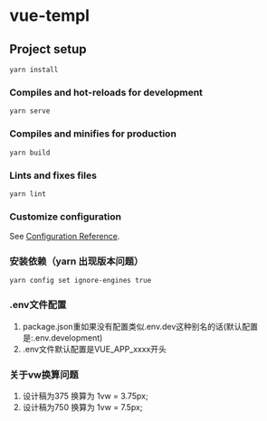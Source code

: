 # vue-templ

## Project setup
```
yarn install
```

### Compiles and hot-reloads for development
```
yarn serve
```

### Compiles and minifies for production
```
yarn build
```

### Lints and fixes files
```
yarn lint
```

### Customize configuration
See [Configuration Reference](https://cli.vuejs.org/config/).

### 安装依赖（yarn 出现版本问题）
```
yarn config set ignore-engines true
```


### .env文件配置
1. package.json重如果没有配置类似.env.dev这种别名的话(默认配置是:.env.development)
2. .env文件默认配置是VUE_APP_xxxx开头
### 关于vw换算问题
1. 设计稿为375  换算为  1vw = 3.75px;
2. 设计稿为750 换算为 1vw = 7.5px;
